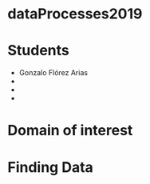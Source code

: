 # dataProcesses2019

# Students
- Gonzalo Flórez Arias
- 
-
-

# Domain of interest

# Finding Data
